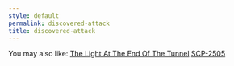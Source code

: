 ```yaml
---
style: default
permalink: discovered-attack
title: discovered-attack
---
```

You may also like:
[The Light At The End Of The Tunnel](http://scp-wiki.net/gdp2-the-light-at-the-end-of-the-tunnel)
[SCP-2505](http://scp-wiki.net/scp-2505)